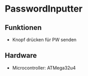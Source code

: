 # PasswordInputter

##  Funktionen
- Knopf drücken für PW senden
  
## Hardware
- Microcontroller: ATMega32u4

